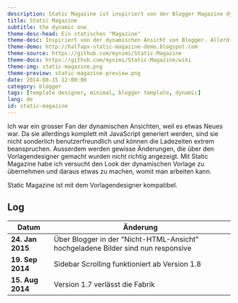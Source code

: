 ```yaml
---
description: Static Magazine ist inspiriert von der Blogger Magazine dynamischen Vorlage. Dieses template ist allerdings statisch und schneller.
title: Static Magazine
subtitle: the dynamic one
theme-desc-head: Ein statisches "Magazine"
theme-desc: Inspiriert von der dynamischen Ansicht von Blogger. Allerdings klassisch in XML geschrieben und dadurch um Einiges benutzerfreundlicher
theme-demo: http://halfapx-static-magazine-demo.blogspot.com
theme-source: https://github.com/mynimi/Static-Magazine
theme-docs: https://github.com/mynimi/Static-Magazine/wiki
theme-img: static-magazine.png
theme-preview: static-magazine-preview.png
date: 2014-08-15 12:00:00
category: blogger
tags: [template designer, minimal, blogger template, dynamic]
lang: de
id: static-magazine
---
```


Ich war ein grosser Fan der dynamischen Ansichten, weil es etwas Neues war. Da sie allerdings komplett mit JavaScript generiert werden, sind sie nicht sonderlich benutzerfreundlich und können die Ladezeiten extrem beanspruchen. Ausserdem werden gewisse Änderungen, die über den Vorlagendesigner gemacht wurden nicht richtig angezeigt.
Mit Static Magazine habe ich versucht den Look der dynamischen Vorlage zu übernehmen und daraus etwas zu machen, womit man arbeiten kann.

Static Magazine ist mit dem Vorlagendesigner kompatibel.

## Log

Datum | Änderung
--- | ---
**24. Jan 2015** | Über Blogger in der "Nicht-HTML-Ansicht" hochgeladene Bilder sind nun responsive
**19. Sep 2014** | Sidebar Scrolling funktioniert ab Version 1.8
**15. Aug 2014** | Version 1.7 verlässt die Fabrik